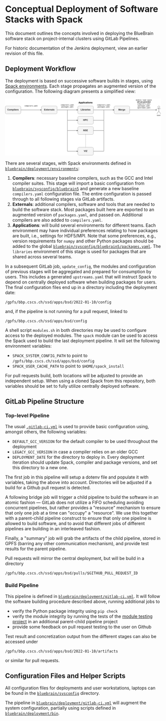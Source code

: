 # Conceptual Deployment of Software Stacks with Spack

This document outlines the concepts involved in deploying the BlueBrain
software stack on project-internal clusters using GitLab Pipelines.

For historic documentation of the Jenkins deployment, view an earlier
revision of this file.

## Deployment Workflow

The deployment is based on successive software builds in stages,
using [Spack environments](https://spack.readthedocs.io/en/latest/environments.html).
Each stage propagates an augmented version of the configuration.
The following diagram presents a simplified view:

![Flowchart of the deployment](images/workflow.png "Deployment Workflow")

There are several stages, with Spack environments defined in
[`bluebrain/deployment/environments`](../deployment/environments):

1. **Compilers**: necessary baseline compilers, such as the GCC and Intel
   compiler suites.
   This stage will import a basic configuration from
   [`bluebrain/sysconfig/bluebrain5`](../sysconfig/bluebrain5)
   and generate a new baseline `compilers.yaml` configuration file.
   The entire configuration is passed through to all following stages via
   GitLab artifacts.
2. **Externals**: additional compilers, software and tools that are needed
   to build the software stack.
   Most packages built here are exported to an augmented version of
   `packages.yaml`, and passed on.
   Additional compilers are also added to `compilers.yaml`.
3. **Applications**: will build several environments for different teams.
   Each environment may have individual preferences relating to how
   packages are built, i.e., settings for HDF5/MPI.
   Note that some preferences, e.g., version requirements for `numpy` and
   other Python packages should be added to the global
   [`bluebrain/sysconfig/bluebrain5/packages.yaml`](../sysconfig/bluebrain5/packages.yaml).
   The `libraries` environment of this stage is used for packages that are
   shared across several teams.

In a subsequent GitLab job, `update_config`, the modules and configuration
of previous stages will be aggregated and prepared for consumption by
users.
This includes a generated `upstreams.yaml` that will instruct Spack to
depend on centrally deployed software when building packages for users.
The final configuration files end up in a directory including the
deployment date:

    /gpfs/bbp.cscs.ch/ssd/apps/bsd/2022-01-10/config

and, if the pipeline is not running for a pull request, linked to

    /gpfs/bbp.cscs.ch/ssd/apps/bsd/config

A shell script `modules.sh` in both directories may be used to configure
access to the deployed modules.
The `spack` module can be used to access the Spack used to build the last
deployment pipeline.
It will set the following environment variables:

* `SPACK_SYSTEM_CONFIG_PATH` to point to `/gpfs/bbp.cscs.ch/ssd/apps/bsd/config`
* `SPACK_USER_CACHE_PATH` to point to `$HOME/spack_install`

For pull requests build, both locations will be adjusted to provide an
independent setup.
When using a cloned Spack from this repository, both variables should be
set to fully utilize centrally deployed software.

## GitLab Pipeline Structure

### Top-level Pipeline

The usual [`.gitlab-ci.yml`](../../.gitlab-ci.yml) is used to provide basic
configuration using, amongst others, the following variables:

* `DEFAULT_GCC_VERSION` for the default compiler to be used throughout the
  deployment
* `LEGACY_GCC_VERSION` in case a compiler relies on an older GCC
* `DEPLOYMENT_DATE` for the directory to deploy in.
  Every deployment iteration should update Spack, compiler and package
  versions, and set this directory to a new one.

The first job in this pipeline will setup a dotenv file and populate it
with variables, taking the above into account.
Directories will be adjusted if a build for a Github pull request is
detected.

A following bridge job will trigger a child pipeline to build the software
in an atomic fashion — GitLab does not utilize a FIFO scheduling avoiding
concurrent pipelines, but rather provides a "resource" mechanism to ensure
that only one job at a time can "occupy" a "resource".
We use this together with a parent-child pipeline construct to ensure that
only one pipeline is allowed to build software, and to avoid that different
jobs of different pipelines are building in an interleaved fashion.

Finally, a "summary" job will grab the artifacts of the child pipeline,
stored in GPFS (barring any other communication mechanism), and provide
test results for the parent pipeline.

Pull requests will mirror the central deployment, but will be build in a
directory

    /gpfs/bbp.cscs.ch/ssd/apps/bsd/pulls/$GITHUB_PULL_REQUEST_ID

### Build Pipeline

This pipeline is defined in
[`bluebrain/deployment/gitlab-ci.yml`](../deployment/gitlab-ci.yml).
It will follow the software building procedure described above,
running additional jobs to

* verify the Python package integrity using `pip check`
* verify the module integrity by running the tests of the [module testing
  project](https://bbpgitlab.epfl.ch/hpc/module-testing) in an additional
  parent-child pipeline project
* provide some feedback on pull request testing to the user on Github

Test result and concretization output from the different stages can also be
accessed under

    /gpfs/bbp.cscs.ch/ssd/apps/bsd/2022-01-10/artifacts

or similar for pull requests.

## Configuration Files and Helper Scripts

All configuration files for deployments and user workstations, laptops can
be found in the [`bluebrain/sysconfig`](../sysconfig) directory.

The pipeline in
[`bluebrain/deployment/gitlab-ci.yml`](../deployment/gitlab-ci.yml)
will augment the system configuration, partially using scripts defined in
[`bluebrain/deployment/bin`](../deployment/bin).
